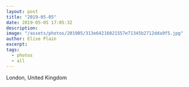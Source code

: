 ```yaml
---
layout: post
title: "2019-05-05"
date: 2019-05-05 17:05:32
description: 
image: "/assets/photos/201905/313e64216021557e71345b2712dda9f5.jpg"
author: Elise Plain
excerpt: 
tags: 
  - photos
  - all
---
```



<p></p>
London, United Kingdom